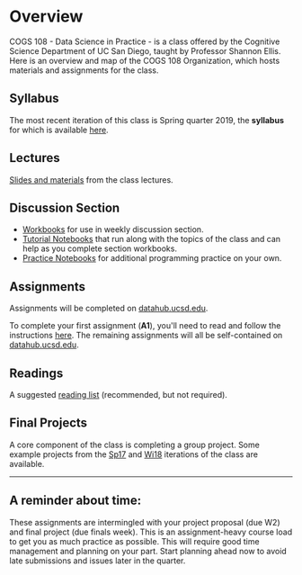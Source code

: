 

# Overview

COGS 108 - Data Science in Practice - is a class offered by the Cognitive Science Department of UC San Diego, taught by Professor Shannon Ellis. Here is an overview and map of the COGS 108 Organization, which hosts materials and assignments for the class.

## Syllabus 

The most recent iteration of this class is Spring quarter 2019, the **syllabus** for which is available [here](https://github.com/COGS108/Overview/blob/master/COGS108-Syllabus.pdf).


## Lectures

[Slides and materials](https://github.com/COGS108/Lectures-Sp19) from the class lectures.

## Discussion Section

* [Workbooks](https://github.com/COGS108/Section_Workbooks) for use in weekly discussion section.
* [Tutorial Notebooks](https://github.com/COGS108/SectionMaterials) that run along with the topics of the class and can help as you complete section workbooks.
* [Practice Notebooks](https://github.com/COGS108/Workbooks) for additional programming practice on your own.

## Assignments

Assignments will be completed on [datahub.ucsd.edu](datahub.ucsd.edu).

To complete your first assignment (**A1**), you'll need to read and follow the instructions [here](https://github.com/COGS108/Overview/A1_setup.pdf). The remaining assignments will all be self-contained on [datahub.ucsd.edu](datahub.ucsd.edu).

## Readings

A suggested [reading list](https://github.com/COGS108/Readings) (recommended, but not required).

## Final Projects

A core component of the class is completing a group project. Some example projects from the [Sp17](https://github.com/COGS108/FinalProjects) and [Wi18](https://github.com/COGS108/FinalProjects-Wi18) iterations of the class are available.


---

## A reminder about time: 

These assignments are intermingled with your project proposal (due W2) and final project (due finals week). This is an assignment-heavy course load to get you as much practice as possible. This will require good time management and planning on your part. Start planning ahead now to avoid late submissions and issues later in the quarter.